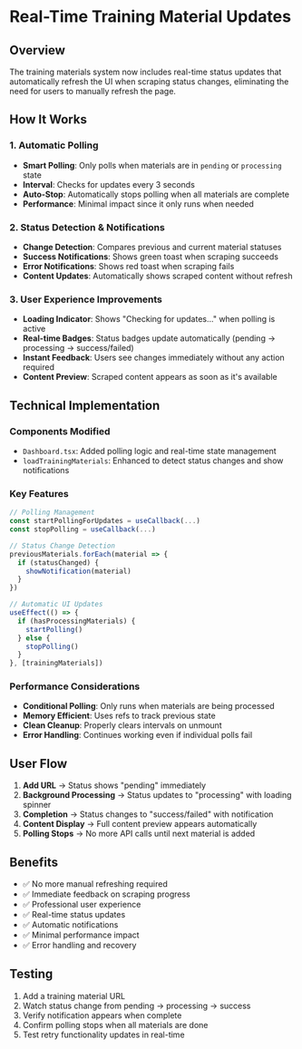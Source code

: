 # Real-Time Training Material Updates

## Overview
The training materials system now includes real-time status updates that automatically refresh the UI when scraping status changes, eliminating the need for users to manually refresh the page.

## How It Works

### 1. Automatic Polling
- **Smart Polling**: Only polls when materials are in `pending` or `processing` state
- **Interval**: Checks for updates every 3 seconds
- **Auto-Stop**: Automatically stops polling when all materials are complete
- **Performance**: Minimal impact since it only runs when needed

### 2. Status Detection & Notifications
- **Change Detection**: Compares previous and current material statuses
- **Success Notifications**: Shows green toast when scraping succeeds
- **Error Notifications**: Shows red toast when scraping fails
- **Content Updates**: Automatically shows scraped content without refresh

### 3. User Experience Improvements
- **Loading Indicator**: Shows "Checking for updates..." when polling is active
- **Real-time Badges**: Status badges update automatically (pending → processing → success/failed)
- **Instant Feedback**: Users see changes immediately without any action required
- **Content Preview**: Scraped content appears as soon as it's available

## Technical Implementation

### Components Modified
- `Dashboard.tsx`: Added polling logic and real-time state management
- `loadTrainingMaterials`: Enhanced to detect status changes and show notifications

### Key Features
```typescript
// Polling Management
const startPollingForUpdates = useCallback(...)
const stopPolling = useCallback(...)

// Status Change Detection
previousMaterials.forEach(material => {
  if (statusChanged) {
    showNotification(material)
  }
})

// Automatic UI Updates
useEffect(() => {
  if (hasProcessingMaterials) {
    startPolling()
  } else {
    stopPolling()
  }
}, [trainingMaterials])
```

### Performance Considerations
- **Conditional Polling**: Only runs when materials are being processed
- **Memory Efficient**: Uses refs to track previous state
- **Clean Cleanup**: Properly clears intervals on unmount
- **Error Handling**: Continues working even if individual polls fail

## User Flow
1. **Add URL** → Status shows "pending" immediately
2. **Background Processing** → Status updates to "processing" with loading spinner
3. **Completion** → Status changes to "success/failed" with notification
4. **Content Display** → Full content preview appears automatically
5. **Polling Stops** → No more API calls until next material is added

## Benefits
- ✅ No more manual refreshing required
- ✅ Immediate feedback on scraping progress
- ✅ Professional user experience
- ✅ Real-time status updates
- ✅ Automatic notifications
- ✅ Minimal performance impact
- ✅ Error handling and recovery

## Testing
1. Add a training material URL
2. Watch status change from pending → processing → success
3. Verify notification appears when complete
4. Confirm polling stops when all materials are done
5. Test retry functionality updates in real-time
